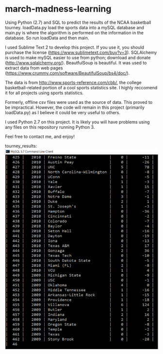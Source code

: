 # march-madness-learning
Using Python (2.7) and SQL to predict the results of the NCAA basketball tourney. loadData.py load the sports data into a mySQL database and main.py is where the algorithm is performed on the information in the database. So run loadData and then main.

I used Sublime Text 2 to develop this project. If you use it, you should purchase the license (https://www.sublimetext.com/buy?v=3). SQLAlchemy is used to make mySQL easier to use from python; download and donate (http://www.sqlalchemy.org/). BeautfulSoup is beautiful. It was used to extract data from web pages (https://www.crummy.com/software/BeautifulSoup/bs4/doc/). 

The data is from http://www.sports-reference.com/cbb/, the college basketball-related portion of a cool sports statistics site. I highly reccomend it for all projects using sports statistics. 

Formerly, offline csv files were used as the source of data. This proved to be impractical. However, the code will remain in this project (primarily loadData.py) as I believe it could be very useful to others.

I used Python 2.7 on this project. It is likely you will have problems using any files on this repository running Python 3.

Feel free to contact me, and enjoy!

tourney_results:
![alt tag](https://github.com/AddisonDunn/march-madness-learning/blob/master/screenshots/tourneyResults.png)
